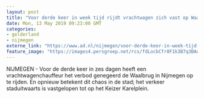 ```yaml
---
layout: post
title: "Voor derde keer in week tijd rijdt vrachtwagen zich vast op Waalbrug"
date: Mon, 13 May 2019 09:23:00 GMT
categories: 
- gelderland 
- nijmegen 
externe_link: "https://www.ad.nl/nijmegen/voor-derde-keer-in-week-tijd-rijdt-vrachtwagen-zich-vast-op-waalbrug~ab15c08b/"
feature_image: "https://images4.persgroep.net/rcs/fdLocbCfr8F1k3B7q3BAozY8HS4/diocontent/148213277/_fitwidth/400/?appId=21791a8992982cd8da851550a453bd7f&quality=0.7"
---
```


NIJMEGEN - Voor de derde keer in zes dagen heeft een vrachtwagenchauffeur het verbod genegeerd de Waalbrug in Nijmegen op te rijden. En opnieuw betekent dit chaos in de stad; het verkeer staduitwaarts is vastgelopen tot op het Keizer Karelplein.
